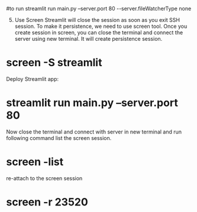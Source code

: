 #to run 
streamlit run main.py –server.port 80 --server.fileWatcherType none


5. Use Screen
Streamlit will close the session as soon as you exit SSH session. To make it persistence, we need to use screen tool. Once you create session in screen, you can close the terminal and connect the server using new terminal. It will create persistence session.

# screen -S streamlit

Deploy Streamlit app:

# streamlit run main.py –server.port 80

Now close the terminal and connect with server in new terminal and run following command list the screen session.

# screen -list

re-attach to the screen session
# screen -r 23520